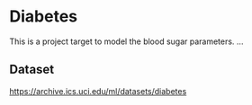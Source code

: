 # Diabetes
This is a project target to model the blood sugar parameters. ...
## Dataset
https://archive.ics.uci.edu/ml/datasets/diabetes

